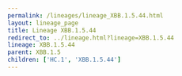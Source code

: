 ```yaml
---
permalink: /lineages/lineage_XBB.1.5.44.html
layout: lineage_page
title: Lineage XBB.1.5.44
redirect_to: ../lineage.html?lineage=XBB.1.5.44
lineage: XBB.1.5.44
parent: XBB.1.5
children: ['HC.1', 'XBB.1.5.44']
---
```

